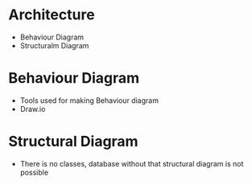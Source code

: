 # Architecture

* Behaviour Diagram
* Structuralm Diagram

# Behaviour Diagram
* Tools used for making Behaviour diagram
* Draw.io

# Structural Diagram
* There is no classes, database without that structural diagram is not possible


